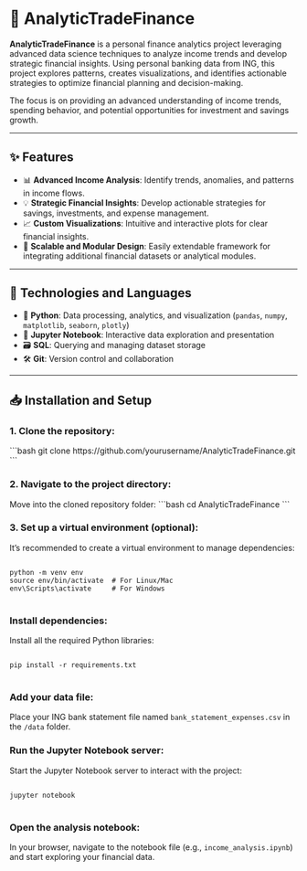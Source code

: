 # 🧮 AnalyticTradeFinance  

**AnalyticTradeFinance** is a personal finance analytics project leveraging advanced data science techniques to analyze income trends and develop strategic financial insights. Using personal banking data from ING, this project explores patterns, creates visualizations, and identifies actionable strategies to optimize financial planning and decision-making.  

The focus is on providing an advanced understanding of income trends, spending behavior, and potential opportunities for investment and savings growth.  

---

## ✨ Features  

- 📊 **Advanced Income Analysis**: Identify trends, anomalies, and patterns in income flows.  
- 💡 **Strategic Financial Insights**: Develop actionable strategies for savings, investments, and expense management.  
- 📈 **Custom Visualizations**: Intuitive and interactive plots for clear financial insights.  
- 🧩 **Scalable and Modular Design**: Easily extendable framework for integrating additional financial datasets or analytical modules.  

---

## 🔧 Technologies and Languages  

- 🐍 **Python**: Data processing, analytics, and visualization (`pandas`, `numpy`, `matplotlib`, `seaborn`, `plotly`)  
- 📓 **Jupyter Notebook**: Interactive data exploration and presentation  
- 🗃️ **SQL**: Querying and managing dataset storage  
- 🛠️ **Git**: Version control and collaboration  

---

## 📥 Installation and Setup  

<h3>1. Clone the repository:</h3>  
   ```bash
   git clone https://github.com/yourusername/AnalyticTradeFinance.git
   ```

<h3>2. Navigate to the project directory:</h3>  
   Move into the cloned repository folder:  
   ```bash
   cd AnalyticTradeFinance
   ```
<h3>3. Set up a virtual environment (optional):</h3>
<p>It’s recommended to create a virtual environment to manage dependencies:</p>

<pre>
<code class="language-bash">
python -m venv env
source env/bin/activate  # For Linux/Mac
env\Scripts\activate     # For Windows
</code>
</pre>

<h3>Install dependencies:</h3>
<p>Install all the required Python libraries:</p>

<pre>
<code class="language-bash">
pip install -r requirements.txt
</code>
</pre>

<h3>Add your data file:</h3>
<p>Place your ING bank statement file named <code>bank_statement_expenses.csv</code> in the <code>/data</code> folder.</p>

<h3>Run the Jupyter Notebook server:</h3>
<p>Start the Jupyter Notebook server to interact with the project:</p>

<pre>
<code class="language-bash">
jupyter notebook
</code>
</pre>

<h3>Open the analysis notebook:</h3>
<p>In your browser, navigate to the notebook file (e.g., <code>income_analysis.ipynb</code>) and start exploring your financial data.</p>

  
  
